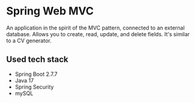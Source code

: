 # Spring Web MVC

An application in the spirit of the MVC pattern, connected to an external database.
Allows you to create, read, update, and delete fields.
It's similar to a CV generator.

## Used tech stack

* Spring Boot 2.7.7
* Java 17
* Spring Security
* mySQL
